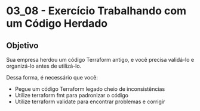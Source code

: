 # 03_08 - Exercício Trabalhando com um Código Herdado

## Objetivo
Sua empresa herdou um código Terraform antigo, e você precisa validá-lo e organizá-lo antes de utilizá-lo.  

Dessa forma, é necessário que você:  
- Pegue um código Terraform legado cheio de inconsistências  
- Utilize terraform fmt para padronizar o código  
- Utilize terraform validate para encontrar problemas e corrigir  
